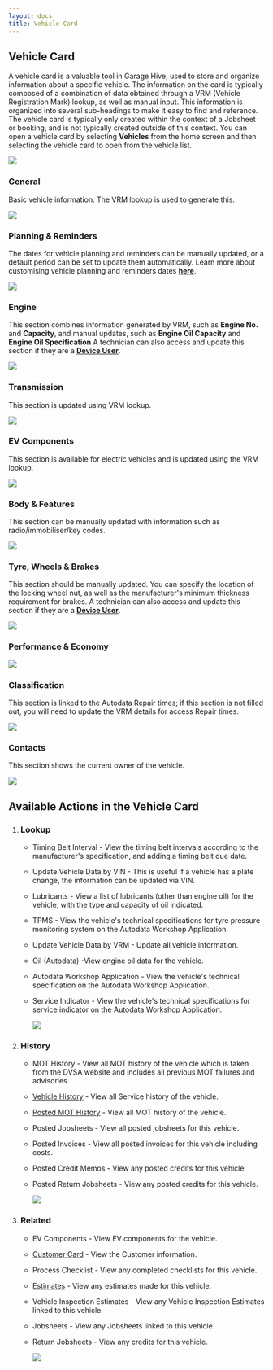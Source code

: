 ```yaml
---
layout: docs
title: Vehicle Card
---
```


## Vehicle Card
A vehicle card is a valuable tool in Garage Hive, used to store and organize information about a specific vehicle. The information on the card is typically composed of a combination of data obtained through a VRM (Vehicle Registration Mark) lookup, as well as manual input. This information is organized into several sub-headings to make it easy to find and reference. The vehicle card is typically only created within the context of a Jobsheet or booking, and is not typically created outside of this context.
You can open a vehicle card by selecting **Vehicles** from the home screen and then selecting the vehicle card to open from the vehicle list.

   ![](media/garagehive-vehicle-card0.png)

### General 
Basic vehicle information. The VRM lookup is used to generate this.

   ![](media/garagehive-vehicle-card1.png)

### Planning & Reminders
The dates for vehicle planning and reminders can be manually updated, or a default period can be set to update them automatically. Learn more about customising vehicle planning and reminders dates [**here**](/docs/garagehive-customising-vehicle-reminder-dates.html "Customising Vehicle Reminder Dates").

   ![](media/garagehive-vehicle-card2.png)

### Engine 
This section combines information generated by VRM, such as **Engine No.** and **Capacity**, and manual updates, such as **Engine Oil Capacity** and **Engine Oil Specification** A technician can also access and update this section if they are a [**Device User**](/docs/garagehive-device-user.html "Device User").

   ![](media/garagehive-vehicle-card3.png)

### Transmission 
This section is updated using VRM lookup. 

   ![](media/garagehive-vehicle-card4.png)

### EV Components
This section is available for electric vehicles and is updated using the VRM lookup.

   ![](media/garagehive-vehicle-card4a.png)

### Body & Features 
This section can be manually updated with information such as radio/immobiliser/key codes. 

   ![](media/garagehive-vehicle-card5.png)

### Tyre, Wheels & Brakes
This section should be manually updated. You can specify the location of the locking wheel nut, as well as the manufacturer's minimum thickness requirement for brakes. A technician can also access and update this section if they are a [**Device User**](/docs/garagehive-device-user.html "Device User").

   ![](media/garagehive-vehicle-card6.png)

### Performance & Economy 

   ![](media/garagehive-vehicle-card7.png)

### Classification
This section is linked to the Autodata Repair times; if this section is not filled out, you will need to update the VRM details for access Repair times.

   ![](media/garagehive-vehicle-card8.png)

### Contacts 
This section shows the current owner of the vehicle. 

   ![](media/garagehive-vehicle-card9.png)

## Available Actions in the Vehicle Card
1. ### Lookup 

   * Timing Belt Interval - View the timing belt intervals according to the manufacturer's specification, and adding a timing belt due date.
   * Update Vehicle Data by VIN - This is useful if a vehicle has a plate change, the information can be updated via VIN.
   * Lubricants - View a list of lubricants (other than engine oil) for the vehicle, with the type and capacity of oil indicated.
   * TPMS - View the vehicle's technical specifications for tyre pressure monitoring system on the Autodata Workshop Application.
   * Update Vehicle Data by VRM - Update all vehicle information.
   * Oil (Autodata) -View engine oil data for the vehicle.
   * Autodata Workshop Application - View the vehicle's technical specification on the Autodata Workshop Application.
   * Service Indicator - View the vehicle's technical specifications for service indicator on the Autodata Workshop Application.

      ![](media/garagehive-vehicle-card10.png)

2. ### History 

   * MOT History - View all MOT history of the vehicle which is taken from the DVSA website and includes all previous MOT failures and advisories. 
   * [Vehicle History](/docs/garagehive-service-history.html "Vehicle History") - View all Service history of the vehicle.
   * [Posted MOT History](/docs/garagehive-mot-history.html "MOT History") - View all MOT history of the vehicle. 
   * Posted Jobsheets - View all posted jobsheets for this vehicle.
   * Posted Invoices - View all posted invoices for this vehicle including costs. 
   * Posted Credit Memos - View any posted credits for this vehicle. 
   * Posted Return Jobsheets - View any posted credits for this vehicle. 

      ![](media/garagehive-vehicle-card11.png)

3. ### Related 

   * EV Components - View EV components for the vehicle.
   * [Customer Card](/docs/garagehive-create-a-customer-card.html "Customer Card") - View the Customer information.  
   * Process Checklist - View any completed checklists for this vehicle. 
   * [Estimates](/docs/garagehive-create-an-estimate.html "Estimates") - View any estimates made for this vehicle. 
   * Vehicle Inspection Estimates - View any Vehicle Inspection Estimates  linked to this vehicle.
   * Jobsheets - View any Jobsheets linked to this vehicle. 
   * Return Jobsheets - View any credits for this vehicle. 

      ![](media/garagehive-vehicle-card12.png)

